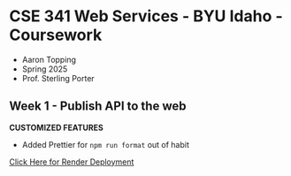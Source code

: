 # CSE 341 Web Services - BYU Idaho - Coursework

- Aaron Topping
- Spring 2025
- Prof. Sterling Porter

## Week 1 - Publish API to the web

**CUSTOMIZED FEATURES**

- Added Prettier for `npm run format` out of habit

[Click Here for Render Deployment](https://cse-341-topping.onrender.com/)
